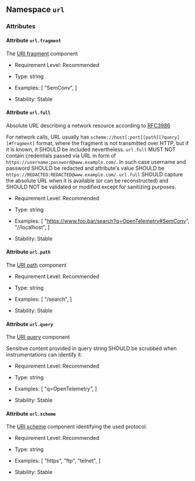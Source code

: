 ## Namespace `url`

### Attributes


#### Attribute `url.fragment`

The [URI fragment](https://www.rfc-editor.org/rfc/rfc3986#section-3.5) component


- Requirement Level: Recommended
  
- Type: string
- Examples: [
    "SemConv",
]
  
- Stability: Stable
  
  
#### Attribute `url.full`

Absolute URL describing a network resource according to [RFC3986](https://www.rfc-editor.org/rfc/rfc3986)


For network calls, URL usually has `scheme://host[:port][path][?query][#fragment]` format, where the fragment is not transmitted over HTTP, but if it is known, it SHOULD be included nevertheless.
`url.full` MUST NOT contain credentials passed via URL in form of `https://username:password@www.example.com/`. In such case username and password SHOULD be redacted and attribute's value SHOULD be `https://REDACTED:REDACTED@www.example.com/`.
`url.full` SHOULD capture the absolute URL when it is available (or can be reconstructed) and SHOULD NOT be validated or modified except for sanitizing purposes.

- Requirement Level: Recommended
  
- Type: string
- Examples: [
    "https://www.foo.bar/search?q=OpenTelemetry#SemConv",
    "//localhost",
]
  
- Stability: Stable
  
  
#### Attribute `url.path`

The [URI path](https://www.rfc-editor.org/rfc/rfc3986#section-3.3) component


- Requirement Level: Recommended
  
- Type: string
- Examples: [
    "/search",
]
  
- Stability: Stable
  
  
#### Attribute `url.query`

The [URI query](https://www.rfc-editor.org/rfc/rfc3986#section-3.4) component


Sensitive content provided in query string SHOULD be scrubbed when instrumentations can identify it.

- Requirement Level: Recommended
  
- Type: string
- Examples: [
    "q=OpenTelemetry",
]
  
- Stability: Stable
  
  
#### Attribute `url.scheme`

The [URI scheme](https://www.rfc-editor.org/rfc/rfc3986#section-3.1) component identifying the used protocol.


- Requirement Level: Recommended
  
- Type: string
- Examples: [
    "https",
    "ftp",
    "telnet",
]
  
- Stability: Stable
  
  